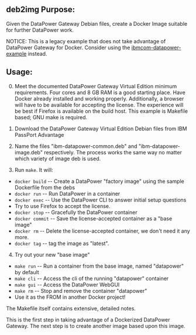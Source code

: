 ## deb2img Purpose:

Given the DataPower Gateway Debian files, create a Docker Image suitable
for further DataPower work.

NOTICE: This is a legacy example that does not take advantage of DataPower Gateway for Docker. Consider using the [ibmcom-datapower-example](https://github.com/ibm-datapower/datapower-labs/tree/master/docker/ibmcom-datapower-example) instead.

## Usage:

0) Meet the documented DataPower Gateway Virtual Edition minimum
requirements.  Four cores and 8 GB RAM is a good starting place.
Have Docker already installed and working properly. Additionally,
a browser will have to be available for accepting the license.
The experience will be best if Firefox is available on the build
host. This example is Makefile based; GNU make is required.

1) Download the DataPower Gateway Virtual Edition Debian files from
IBM PassPort Advantage

2) Name the files "ibm-datapower-common.deb" and "ibm-datapower-image.deb"
respectively. The process works the same way no matter which variety of
image deb is used.

3) Run `make`. It will:
  * `docker build` -- Create a DataPower "factory image" using the sample
      Dockerfile from the debs
  * `docker run` -- Run DataPower in a container
  * `docker exec` -- Use the DataPower CLI to answer initial setup questions
  * Try to use Firefox to accept the license.
  * `docker stop` -- Gracefully the DataPower container
  * `docker commit` -- Save the license-accepted container as a "base image"
  * `docker rm` -- Delete the license-accepted container, we don't need it
      any more.
  * `docker tag` -- tag the image as "latest".

4) Try out your new "base image"
  * `make run` -- Run a container from the base image, named "datapower" by default
  * `make cli` -- Access the cli of the running "datapower" container
  * `make gui` -- Access the DataPower WebGUI
  * `make rm`  -- Stop and remove the container "datapower"
  * Use it as the FROM in another Docker project!

The Makefile itself contains extensive, detailed notes.

This is the first step in taking advantage of a Dockerized
DataPower Gateway.  The next step is to create another image based upon
this image.
